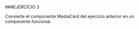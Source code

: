 ###EJERCICIO 3

Convierte el componente MediaCard del ejercicio anterior en un componente funcional.